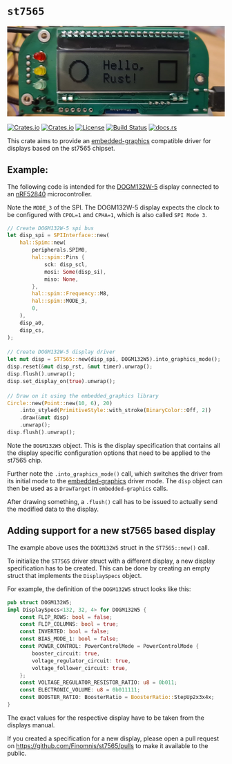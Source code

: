 # `st7565`

[![DOGM132W-5 display showing the graphics example](readme_banner.jpg?raw=true)](examples/nrf52840_dogm132w5_graphics.rs)

[![Crates.io](https://img.shields.io/crates/v/st7565)](https://crates.io/crates/st7565)
[![Crates.io](https://img.shields.io/crates/d/st7565)](https://crates.io/crates/st7565)
[![License](https://img.shields.io/badge/license-Apache%202.0-blue)](https://github.com/Finomnis/st7565/blob/main/LICENSE)
[![Build Status](https://img.shields.io/github/workflow/status/Finomnis/st7565/CI/main)](https://github.com/Finomnis/st7565/actions/workflows/ci.yml?query=branch%3Amain)
[![docs.rs](https://docs.rs/st7565/badge.svg)](https://docs.rs/st7565)

This crate aims to provide an
[embedded-graphics](https://crates.io/crates/embedded-graphics)
compatible driver for displays based on the st7565 chipset.

## Example:

The following code is intended for the [DOGM132W-5](https://www.displayvisions.us/products/dog.html) display connected to an [nRF52840](https://www.nordicsemi.com/products/nrf52840)
microcontroller.

Note the `MODE_3` of the SPI. The DOGM132W-5 display expects the clock to be configured
with `CPOL=1` and `CPHA=1`, which is also called `SPI Mode 3`.

```Rust
// Create DOGM132W-5 spi bus
let disp_spi = SPIInterface::new(
    hal::Spim::new(
        peripherals.SPIM0,
        hal::spim::Pins {
            sck: disp_scl,
            mosi: Some(disp_si),
            miso: None,
        },
        hal::spim::Frequency::M8,
        hal::spim::MODE_3,
        0,
    ),
    disp_a0,
    disp_cs,
);

// Create DOGM132W-5 display driver
let mut disp = ST7565::new(disp_spi, DOGM132W5).into_graphics_mode();
disp.reset(&mut disp_rst, &mut timer).unwrap();
disp.flush().unwrap();
disp.set_display_on(true).unwrap();

// Draw on it using the embedded_graphics library
Circle::new(Point::new(10, 6), 20)
    .into_styled(PrimitiveStyle::with_stroke(BinaryColor::Off, 2))
    .draw(&mut disp)
    .unwrap();
disp.flush().unwrap();
```

Note the `DOGM132W5` object. This is the display specification that contains all the display specific configuration options that need to be applied to the st7565 chip.

Further note the `.into_graphics_mode()` call, which switches the driver from its initial
mode to the [embedded-graphics](https://crates.io/crates/embedded-graphics) driver mode.
The `disp` object can then be used as a `DrawTarget` in `embedded-graphics` calls.

After drawing something, a `.flush()` call has to be issued to actually
send the modified data to the display.


## Adding support for a new st7565 based display

The example above uses the `DOGM132W5` struct in the `ST7565::new()` call.

To initialize the `ST7565` driver struct with a different display, a new display
specification has to be created. This can be done by creating an empty struct that
implements the `DisplaySpecs` object.

For example, the definition of the `DOGM132W5` struct looks like this:
```Rust
pub struct DOGM132W5;
impl DisplaySpecs<132, 32, 4> for DOGM132W5 {
    const FLIP_ROWS: bool = false;
    const FLIP_COLUMNS: bool = true;
    const INVERTED: bool = false;
    const BIAS_MODE_1: bool = false;
    const POWER_CONTROL: PowerControlMode = PowerControlMode {
        booster_circuit: true,
        voltage_regulator_circuit: true,
        voltage_follower_circuit: true,
    };
    const VOLTAGE_REGULATOR_RESISTOR_RATIO: u8 = 0b011;
    const ELECTRONIC_VOLUME: u8 = 0b011111;
    const BOOSTER_RATIO: BoosterRatio = BoosterRatio::StepUp2x3x4x;
}
```

The exact values for the respective display have to be taken from the displays manual.

If you created a specification for a new display, please open a pull request on https://github.com/Finomnis/st7565/pulls to make it available to the public.
